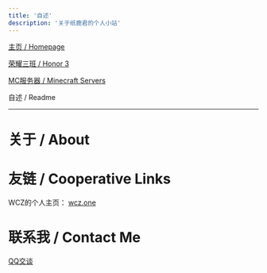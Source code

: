 ```yaml
---
title: '自述'
description: '关于纸鹿君的个人小站'
---
```


[主页 / Homepage](http://zhilu.fun)

[荣耀三班 / Honor 3](http://zhilu.fun/honor3)

[MC服务器 / Minecraft Servers](http://zhilu.fun/mc)

自述 / Readme

------

# 关于 / About



# 友链 / Cooperative Links

WCZ的个人主页： [wcz.one](http://wcz.one)

# 联系我 / Contact Me

[QQ交谈](http://sighttp.qq.com/msgrd?v=1&uin=2399052066)